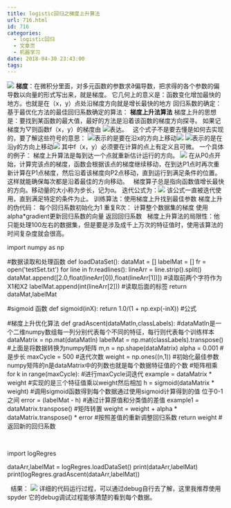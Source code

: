```yaml
---
title: logistic回归之梯度上升算法
url: 716.html
id: 716
categories:
  - logistic回归
  - 文章页
  - 机器学习
date: 2018-04-30 23:43:00
tags:
---
```


![](http://47.100.4.8/wp-content/uploads/2018/04/timg.jpg) **梯度**：在微积分里面，对多元函数的参数求∂偏导数，把求得的各个参数的偏导数以向量的形式写出来，就是梯度。 它几何上的意义是：函数变化增加最快的地方。也就是在（x，y）点处沿梯度方向就是增长最快的地方 回归系数的确定： 基于最优化方法的最佳回归系数确定的算法： **梯度上升法算法** 梯度上升的思想是：要找到某函数的最大值，最好的方法是沿着该函数的梯度方向探寻。 如果记梯度为▽则函数f（x，y）的梯度由 ![](http://47.100.4.8/wp-content/uploads/2018/04/1.png)表达。   这个式子不是要去懂是如何去实现的，要了解这些符号的意思： ![](http://47.100.4.8/wp-content/uploads/2018/04/2.png)表示的是要在沿x的方向上移动![](http://47.100.4.8/wp-content/uploads/2018/04/2.png) ![](http://47.100.4.8/wp-content/uploads/2018/04/3.png)表示的是在沿y的方向上移动![](http://47.100.4.8/wp-content/uploads/2018/04/3.png) 其中f（x，y）必须要在计算的点上有定义且可微。 一个具体的例子： 梯度上升算法是每到达一个点就重新估计运行的方向。 ![](http://47.100.4.8/wp-content/uploads/2018/05/54134894.png) 在从P0点开始，计算完该点的梯度，函数会根据该点的梯度继续移动，在到达P1点时再次重新计算在P1点梯度，然后沿着该梯度向P2点移动，直到运行到满足条件的位置。 这样就能确保每次都是沿着最佳的方向移动。   梯度算子总是指向函数值增长最快的方向。移动量的大小称为步长，记为α。 迭代公式为：![](http://47.100.4.8/wp-content/uploads/2018/04/4.png) 该公式一直被迭代使用，直到满足特定的条件为止。 训练算法：使用梯度上升找到最佳参数 梯度上升的伪代码： 每个回归系数初始化为1 重复R次： 计算整个数据集的梯度 使用alpha*gradient更新回归系数的向量 返回回归系数   梯度上升算法的局限性：他只能处理100左右的数据集，但是要是涉及成千上万次的特征值时，使用该算法的时间复杂度就会很高。

import numpy as np



#数据读取和处理函数
def loadDataSet():
    dataMat = \[\]
    labelMat = \[\]
    fr = open('testSet.txt')
    for line in fr.readlines():
        lineArr = line.strip().split()
        dataMat.append(\[2.0,float(lineArr\[0\]),float(lineArr\[1\])\])   #读取前两个字符作为X1和X2
        labelMat.append(int(lineArr\[2\]))  #读取后面的标签
    return dataMat,labelMat

#sigmoid 函数
def sigmoid(inX):
    return 1.0/(1 + np.exp(-inX)) #公式

#梯度上升优化算法
def gradAscent(dataMatIn,classLabels):
    #dataMatIn是一个二维numpy数组每一列分别代表每个不同的特征，每行则代表每个训练样本
    dataMatrix = np.mat(dataMatIn)
    labelMat = np.mat(classLabels).transpose()
    #上面是将数据转换为numpy矩阵
    m,n = np.shape(dataMatrix)
    alpha = 0.001  #是步长
    maxCycle = 500  #迭代次数
    weight = np.ones((n,1)) #初始化最佳参数 numpy矩阵的n是dataMatrix中的列数也就是每个数据特征值的个数
    #矩阵相乘
    for k in range(maxCycle): #进行maxCycle词迭代
        example = dataMatrix * weight  #实现的是三个特征值乘以weight然后相加
        h = sigmoid(dataMatrix * weight)  #调用sigmoid函数得到每个数据通过使用sigmoid计算得到的值 位于0-1之间
        error = (labelMat - h)  #通过计算原值和分类值的差值
        example1 = dataMatrix.transpose()  #矩阵转置
        weight = weight + alpha * dataMatrix.transpose() * error  #按照差值的重新调整回归系数
return weight  #返回新的回归系数

 

import logRegres

dataArr,labelMat = logRegres.loadDataSet()
print(dataArr,labelMat)
print(logRegres.gradAscent(dataArr,labelMat))

  结果： ![](http://47.100.4.8/wp-content/uploads/2018/04/5.png) 详细的代码运行过程，可以通过debug自行去了解，这里我推荐使用spyder 它的debug调试过程能够清楚的看到每个数据。